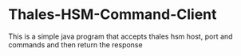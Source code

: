 # Thales-HSM-Command-Client
This is a simple java program that accepts thales hsm host, port and commands and then return the response
